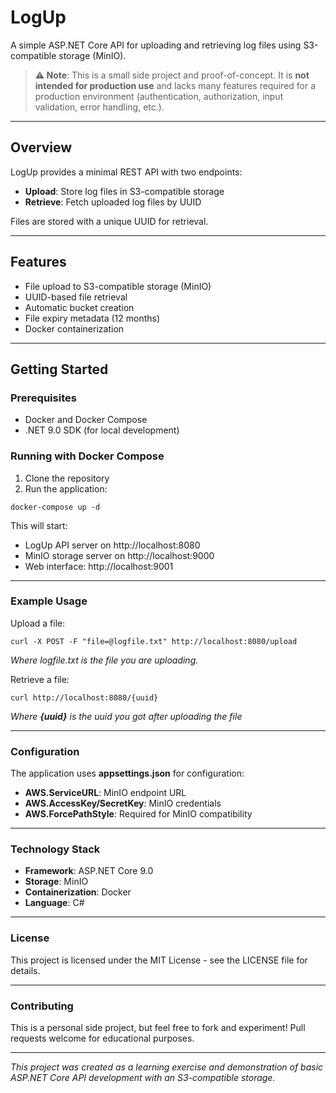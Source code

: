 # LogUp

A simple ASP.NET Core API for uploading and retrieving log files using S3-compatible storage (MinIO).

> **⚠️ Note**: This is a small side project and proof-of-concept. It is **not intended for production use** and lacks many features required for a production environment (authentication, authorization, input validation, error handling, etc.).

---

## Overview

LogUp provides a minimal REST API with two endpoints:
- **Upload**: Store log files in S3-compatible storage
- **Retrieve**: Fetch uploaded log files by UUID

Files are stored with a unique UUID for retrieval.

---

## Features

- File upload to S3-compatible storage (MinIO)
- UUID-based file retrieval
- Automatic bucket creation
- File expiry metadata (12 months)
- Docker containerization

---

## Getting Started

### Prerequisites

- Docker and Docker Compose
- .NET 9.0 SDK (for local development)

### Running with Docker Compose

1. Clone the repository
2. Run the application:

```shell
docker-compose up -d
```

This will start:
- LogUp API server on http://localhost:8080
- MinIO storage server on http://localhost:9000 
- Web interface: http://localhost:9001

---

### Example Usage
Upload a file:

```shell
curl -X POST -F "file=@logfile.txt" http://localhost:8080/upload
```
*Where logfile.txt is the file you are uploading.*

Retrieve a file:

```shell
curl http://localhost:8080/{uuid}
```

*Where **{uuid}** is the uuid you got after uploading the file*

---

### Configuration
The application uses **appsettings.json** for configuration:

- **AWS.ServiceURL**: MinIO endpoint URL
- **AWS.AccessKey/SecretKey**: MinIO credentials
- **AWS.ForcePathStyle**: Required for MinIO compatibility

---

### Technology Stack

- **Framework**: ASP.NET Core 9.0
- **Storage**: MinIO
- **Containerization**: Docker
- **Language**: C#

---

### License
This project is licensed under the MIT License - see the LICENSE file for details.

---

### Contributing
This is a personal side project, but feel free to fork and experiment! Pull requests welcome for educational purposes.

---
*This project was created as a learning exercise and demonstration of basic ASP.NET Core API development with an S3-compatible storage.*